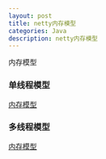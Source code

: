 ```yaml
---
layout: post
title: netty内存模型
categories: Java
description: netty内存模型
---
```

内存模型

### 单线程模型

[内存模型](/assets/achives/images/NIO单线程模型.png)

### 多线程模型

[内存模型](/assets/achives/images/NIO多线程模型.png)
